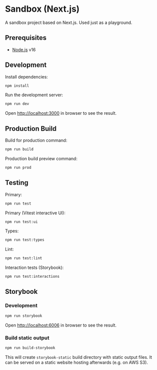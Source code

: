 # Sandbox (Next.js)

A sandbox project based on Next.js. Used just as a playground.

## Prerequisites

- [Node.js](https://nodejs.org/) v16

## Development

Install dependencies:

```sh
npm install
```

Run the development server:

```sh
npm run dev
```

Open [http://localhost:3000](http://localhost:3000) in browser to see the result.

## Production Build

Build for production command:

```sh
npm run build
```

Production build preview command:

```sh
npm run prod
```

## Testing

Primary:

```sh
npm run test
```

Primary (Vitest interactive UI):

```sh
npm run test:ui
```

Types:

```sh
npm run test:types
```

Lint:

```sh
npm run test:lint
```

Interaction tests (Storybook):

```sh
npm run test:interactions
```

## Storybook

### Development

```sh
npm run storybook
```

Open [http://localhost:6006](http://localhost:6006) in browser to see the result.

### Build static output

```sh
npm run build-storybook
```

This will create `storybook-static` build directory with static output files. It can be served on a static website hosting afterwards (e.g. on AWS S3).

